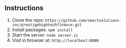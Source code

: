 

## Instructions

1. Clone the repo: `https://github.com/smartsolutions-inc/prestigehightechfinance.git`
2. Install packages: `npm install`
3. Start the server: `node server.js`
4. Visit in browser at: `http://localhost:8080`
